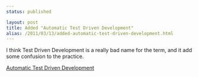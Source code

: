 ```yaml
---
status: published

layout: post
title: Added "Automatic Test Driven Development"
alias: /2011/03/13/added-automatic-test-driven-development.html
---
```


I think Test Driven Development is a really bad name for the term, and
it add some confusion to the practice. 

[Automatic Test Driven Development](/content/automatic-test-driven-development.html)
